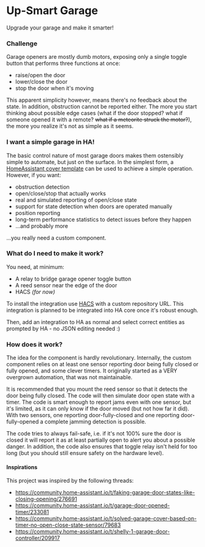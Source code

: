 # Up-Smart Garage

Upgrade your garage and make it smarter!


### Challenge

Garage openers are mostly dumb motors, exposing only a single toggle button that performs three functions at once:
 - raise/open the door
 - lower/close the door
 - stop the door when it's moving

This apparent simplicity however, means there's no feedback about the state. In addition, obstruction cannot be reported
either. The more you start thinking about possible edge cases (what if the door stopped? what if someone opened it with 
a remote? ~~what if a meteorite struck the motor?~~), the more you realize it's not as simple as it seems.

### I want a simple garage in HA!

The basic control nature of most garage doors makes them ostensibly simple to automate, but just on the surface. In the 
simplest form, a [HomeAssistant cover template](https://www.home-assistant.io/integrations/cover.template/#garage-door) 
can be used to achieve a simple operation. However, if you want:

 - obstruction detection
 - open/close/stop that actually works
 - real and simulated reporting of open/close state
 - support for state detection when doors are operated manually
 - position reporting
 - long-term performance statistics to detect issues before they happen
 - ...and probably more

...you really need a custom component.


### What do I need to make it work?

You need, at minimum:

 - A relay to bridge garage opener toggle button
 - A reed sensor near the edge of the door
 - HACS *(for now)*

To install the integration use [HACS](https://hacs.xyz/docs/faq/custom_repositories) with a custom repository URL. This
integration is planned to be integrated into HA core once it's robust enough.

Then, add an integration to HA as normal and select correct entities as prompted by HA - no JSON editing needed :)


### How does it work?
The idea for the component is hardly revolutionary. Internally, the custom component relies on at least one sensor 
reporting door being fully closed or fully opened, and some clever timers. It originally started as a VERY overgrown
automation, that was not maintainable.

It is recommended that you mount the reed sensor so that it detects the door being fully closed. The code will then
simulate door open state with a timer. The code is smart enough to report jams even with one sensor, but it's limited, 
as it can only know if the door moved (but not how far it did). With two sensors, one reporting door-fully-closed and
one reporting door-fully-opened a complete jamming detection is possible.

The code tries to always fail-safe, i.e. if it's not 100% sure the door is closed it will report it as at least 
partially open to alert you about a possible danger. In addition, the code also ensures that toggle relay isn't held for
too long (but you should still ensure safety on the hardware level).



#### Inspirations

This project was inspired by the following threads:
 - https://community.home-assistant.io/t/faking-garage-door-states-like-closing-opening/276691
 - https://community.home-assistant.io/t/garage-door-opened-timer/233081
 - https://community.home-assistant.io/t/solved-garage-cover-based-on-timer-no-open-close-state-sensor/79683
 - https://community.home-assistant.io/t/shelly-1-garage-door-controller/209917